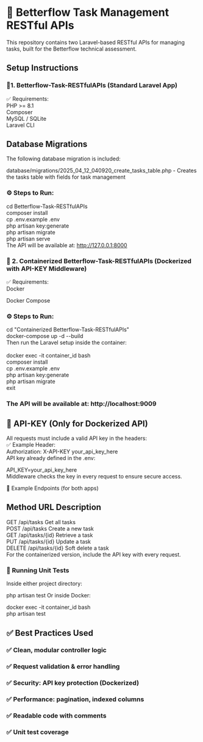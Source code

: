 # 🚀 Betterflow Task Management RESTful APIs
This repository contains two Laravel-based RESTful APIs for managing tasks, built for the Betterflow technical assessment.
## Setup Instructions
### 🔹1. Betterflow-Task-RESTfulAPIs (Standard Laravel App)
✅ Requirements:
<br>
PHP >= 8.1
<br>
Composer
<br>
MySQL / SQLite
<br>
Laravel CLI
<br>
## Database Migrations

The following database migration is included:

database/migrations/2025_04_12_040920_create_tasks_table.php - Creates the tasks table with fields for task management
### ⚙️ Steps to Run:
cd Betterflow-Task-RESTfulAPIs<br>
composer install<br>
cp .env.example .env<br>
php artisan key:generate<br>
php artisan migrate<br>
php artisan serve<br>
The API will be available at: http://127.0.0.1:8000
<br>
### 🔹 2. Containerized Betterflow-Task-RESTfulAPIs (Dockerized with API-KEY Middleware)
✅ Requirements:<br>
Docker<br>

Docker Compose<br>

### ⚙️ Steps to Run:<br>
cd "Containerized Betterflow-Task-RESTfulAPIs"<br>
docker-compose up -d --build<br>
Then run the Laravel setup inside the container:<br>
<br>
docker exec -it container_id bash<br>
composer install<br>
cp .env.example .env <br>
php artisan key:generate<br>
php artisan migrate<br>
exit<br>
### The API will be available at: http://localhost:9009

## 🔐 API-KEY (Only for Dockerized API) <br>
All requests must include a valid API key in the headers:
<br>
✅ Example Header:<br>
Authorization: X-API-KEY your_api_key_here<br>
API key already defined in the .env: <br>

API_KEY=your_api_key_here <br>
Middleware checks the key in every request to ensure secure access. <br>

📌 Example Endpoints (for both apps) <br>

## Method	URL	Description <br>
GET	/api/tasks	Get all tasks <br>
POST	/api/tasks	Create a new task <br>
GET	/api/tasks/{id}	Retrieve a task <br>
PUT	/api/tasks/{id}	Update a task <br>
DELETE	/api/tasks/{id}	Soft delete a task <br>
For the containerized version, include the API key with every request. <br>

### 🧪 Running Unit Tests  
<be>
Inside either project directory:<br>

php artisan test Or inside Docker:<br>

docker exec -it container_id  bash <br>
php artisan test<br>

## ✅ Best Practices Used
### ✅ Clean, modular controller logic

### ✅ Request validation & error handling

### ✅ Security: API key protection (Dockerized)

### ✅ Performance: pagination, indexed columns

### ✅ Readable code with comments

### ✅ Unit test coverage
